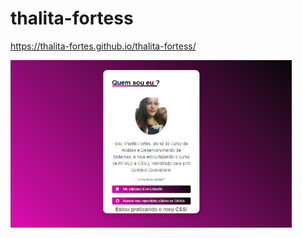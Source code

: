 # thalita-fortess

https://thalita-fortes.github.io/thalita-fortess/

<img src="https://github.com/Thalita-fortes/thalita-fortess/blob/main/img/Sem%20t%C3%ADtulo.png" width="450"><br/>
